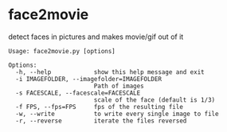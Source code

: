 # face2movie
detect faces in pictures and makes movie/gif out of it

```
Usage: face2movie.py [options]

Options:
  -h, --help            show this help message and exit
  -i IMAGEFOLDER, --imagefolder=IMAGEFOLDER
                        Path of images
  -s FACESCALE, --facescale=FACESCALE
                        scale of the face (default is 1/3)
  -f FPS, --fps=FPS     fps of the resulting file
  -w, --write           to write every single image to file
  -r, --reverse         iterate the files reversed
  ```
